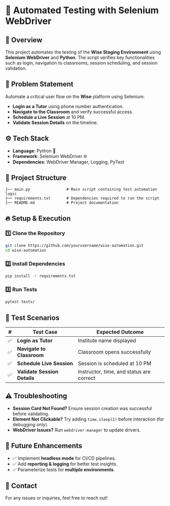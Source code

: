 # 🚀 Automated Testing with Selenium WebDriver

## 📌 Overview
This project automates the testing of the **Wise Staging Environment** using **Selenium WebDriver** and **Python**. The script verifies key functionalities such as login, navigation to classrooms, session scheduling, and session validation.

## 🎯 Problem Statement
Automate a critical user flow on the **Wise** platform using Selenium:
- **Login as a Tutor** using phone number authentication.
- **Navigate to the Classroom** and verify successful access.
- **Schedule a Live Session** at 10 PM.
- **Validate Session Details** on the timeline.

## ⚙️ Tech Stack
- **Language**: Python 🐍
- **Framework**: Selenium WebDriver 🌐
- **Dependencies**: WebDriver Manager, Logging, PyTest

## 📂 Project Structure
```
├── main.py                # Main script containing test automation logic
├── requirements.txt       # Dependencies required to run the script
├── README.md              # Project documentation
```

## 🔥 Setup & Execution

### 1️⃣ Clone the Repository
```sh
git clone https://github.com/yourusername/wise-automation.git
cd wise-automation
```

### 2️⃣ Install Dependencies
```sh
pip install -r requirements.txt
```

### 3️⃣ Run Tests
```sh
pytest tests/
```

## 🧪 Test Scenarios
| #  | Test Case                     | Expected Outcome |
|----|--------------------------------|------------------|
| ✅ | **Login as Tutor**             | Institute name displayed |
| ✅ | **Navigate to Classroom**      | Classroom opens successfully |
| ✅ | **Schedule Live Session**      | Session is scheduled at 10 PM |
| ✅ | **Validate Session Details**   | Instructor, time, and status are correct |

## ⚠️ Troubleshooting
- **Session Card Not Found?** Ensure session creation was successful before validating.
- **Element Not Clickable?** Try adding `time.sleep(2)` before interaction (for debugging only).
- **WebDriver Issues?** Run `webdriver-manager` to update drivers.

## 📌 Future Enhancements
- ✅ Implement **headless mode** for CI/CD pipelines.
- ✅ Add **reporting & logging** for better test insights.
- ✅ Parameterize tests for **multiple environments**.

## 📧 Contact
For any issues or inquiries, feel free to reach out!




